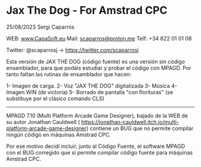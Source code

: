 # Jax The Dog - For Amstrad CPC

25/08/2023
Sergi Caparrós

WEB: www.CapaSoft.eu
Mail: scaparros@proton.me
Telf: +34 622 01 01 08

Twitter: @scaparrosj -> https://twitter.com/scaparrosj

Esta versión de JAX THE DOG (código fuente) es una versión sin código ensamblador, para que podáis estudiar y probar el código con MPAGD. Por tanto faltan las rutinas de ensamblador que hacen:

1- Imagen de carga.
2- Voz "JAX THE DOG" digitalizada
3- Música
4- Imagen WIN (de victoria)
5- Borrado de pantalla "con florituras" (se substituye por el clásico comando CLS)



---
MPAGD 7.10 (Multi Platform Arcade Game Designer), bajado de la WEB de su autor Jonathan Cauldwell ( https://jonathan-cauldwell.itch.io/multi-platform-arcade-game-designer) contiene un BUG que no permite compilar ningún código en máquinas Amstrad CPC.

Por ese motivo decidí incluir, junto al Código Fuente, el software MPAGD con el BUG corregido que sí permite compilar código fuente para máquinas Amstrad CPC.
